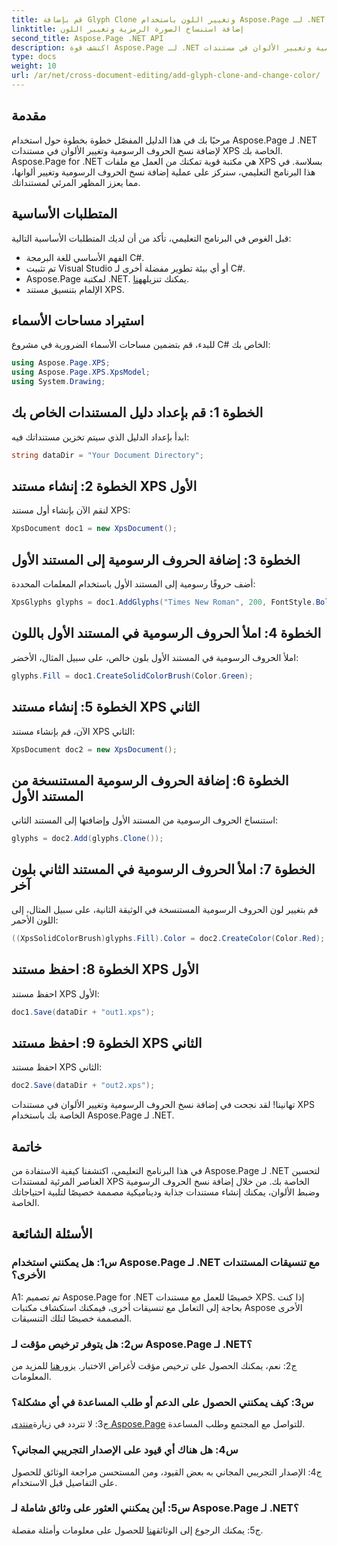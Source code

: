 ```yaml
---
title: قم بإضافة Glyph Clone وتغيير اللون باستخدام Aspose.Page لـ .NET
linktitle: إضافة استنساخ الصورة الرمزية وتغيير اللون
second_title: Aspose.Page .NET API
description: اكتشف قوة Aspose.Page لـ .NET في هذا البرنامج التعليمي الشامل. تعلم كيفية إضافة نسخ الحروف الرسومية وتغيير الألوان في مستندات XPS دون عناء.
type: docs
weight: 10
url: /ar/net/cross-document-editing/add-glyph-clone-and-change-color/
---
```

## مقدمة

مرحبًا بك في هذا الدليل المفصّل خطوة بخطوة حول استخدام Aspose.Page لـ .NET لإضافة نسخ الحروف الرسومية وتغيير الألوان في مستندات XPS الخاصة بك. Aspose.Page for .NET هي مكتبة قوية تمكنك من العمل مع ملفات XPS بسلاسة. في هذا البرنامج التعليمي، سنركز على عملية إضافة نسخ الحروف الرسومية وتغيير ألوانها، مما يعزز المظهر المرئي لمستنداتك.

## المتطلبات الأساسية

قبل الغوص في البرنامج التعليمي، تأكد من أن لديك المتطلبات الأساسية التالية:

- الفهم الأساسي للغة البرمجة C#.
- تم تثبيت Visual Studio أو أي بيئة تطوير مفضلة أخرى لـ C#.
-  Aspose.Page لمكتبة .NET. يمكنك تنزيله[هنا](https://releases.aspose.com/page/net/).
- الإلمام بتنسيق مستند XPS.

## استيراد مساحات الأسماء

للبدء، قم بتضمين مساحات الأسماء الضرورية في مشروع C# الخاص بك:

```csharp
using Aspose.Page.XPS;
using Aspose.Page.XPS.XpsModel;
using System.Drawing;
```

## الخطوة 1: قم بإعداد دليل المستندات الخاص بك

ابدأ بإعداد الدليل الذي سيتم تخزين مستنداتك فيه:

```csharp
string dataDir = "Your Document Directory";
```

## الخطوة 2: إنشاء مستند XPS الأول

لنقم الآن بإنشاء أول مستند XPS:

```csharp
XpsDocument doc1 = new XpsDocument();
```

## الخطوة 3: إضافة الحروف الرسومية إلى المستند الأول

أضف حروفًا رسومية إلى المستند الأول باستخدام المعلمات المحددة:

```csharp
XpsGlyphs glyphs = doc1.AddGlyphs("Times New Roman", 200, FontStyle.Bold, 50, 250, "Test");
```

## الخطوة 4: املأ الحروف الرسومية في المستند الأول باللون

املأ الحروف الرسومية في المستند الأول بلون خالص، على سبيل المثال، الأخضر:

```csharp
glyphs.Fill = doc1.CreateSolidColorBrush(Color.Green);
```

## الخطوة 5: إنشاء مستند XPS الثاني

الآن، قم بإنشاء مستند XPS الثاني:

```csharp
XpsDocument doc2 = new XpsDocument();
```

## الخطوة 6: إضافة الحروف الرسومية المستنسخة من المستند الأول

استنساخ الحروف الرسومية من المستند الأول وإضافتها إلى المستند الثاني:

```csharp
glyphs = doc2.Add(glyphs.Clone());
```

## الخطوة 7: املأ الحروف الرسومية في المستند الثاني بلون آخر

قم بتغيير لون الحروف الرسومية المستنسخة في الوثيقة الثانية، على سبيل المثال، إلى اللون الأحمر:

```csharp
((XpsSolidColorBrush)glyphs.Fill).Color = doc2.CreateColor(Color.Red);
```

## الخطوة 8: احفظ مستند XPS الأول

احفظ مستند XPS الأول:

```csharp
doc1.Save(dataDir + "out1.xps");
```

## الخطوة 9: احفظ مستند XPS الثاني

احفظ مستند XPS الثاني:

```csharp
doc2.Save(dataDir + "out2.xps");
```

تهانينا! لقد نجحت في إضافة نسخ الحروف الرسومية وتغيير الألوان في مستندات XPS الخاصة بك باستخدام Aspose.Page لـ .NET.

## خاتمة

في هذا البرنامج التعليمي، اكتشفنا كيفية الاستفادة من Aspose.Page لـ .NET لتحسين العناصر المرئية لمستندات XPS الخاصة بك. من خلال إضافة نسخ الحروف الرسومية وضبط الألوان، يمكنك إنشاء مستندات جذابة وديناميكية مصممة خصيصًا لتلبية احتياجاتك الخاصة.

## الأسئلة الشائعة

### س1: هل يمكنني استخدام Aspose.Page لـ .NET مع تنسيقات المستندات الأخرى؟

A1: تم تصميم Aspose.Page for .NET خصيصًا للعمل مع مستندات XPS. إذا كنت بحاجة إلى التعامل مع تنسيقات أخرى، فيمكنك استكشاف مكتبات Aspose الأخرى المصممة خصيصًا لتلك التنسيقات.

### س2: هل يتوفر ترخيص مؤقت لـ Aspose.Page لـ .NET؟

 ج2: نعم، يمكنك الحصول على ترخيص مؤقت لأغراض الاختبار. يزور[هنا](https://purchase.aspose.com/temporary-license/) للمزيد من المعلومات.

### س3: كيف يمكنني الحصول على الدعم أو طلب المساعدة في أي مشكلة؟

 ج3: لا تتردد في زيارة[منتدى Aspose.Page](https://forum.aspose.com/c/page/39) للتواصل مع المجتمع وطلب المساعدة.

### س4: هل هناك أي قيود على الإصدار التجريبي المجاني؟

ج4: الإصدار التجريبي المجاني به بعض القيود، ومن المستحسن مراجعة الوثائق للحصول على التفاصيل قبل الاستخدام.

### س5: أين يمكنني العثور على وثائق شاملة لـ Aspose.Page لـ .NET؟

 ج5: يمكنك الرجوع إلى الوثائق[هنا](https://reference.aspose.com/page/net/) للحصول على معلومات وأمثلة مفصلة.